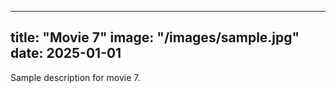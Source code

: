 
---
title: "Movie 7"
image: "/images/sample.jpg"
date: 2025-01-01
---
Sample description for movie 7.
